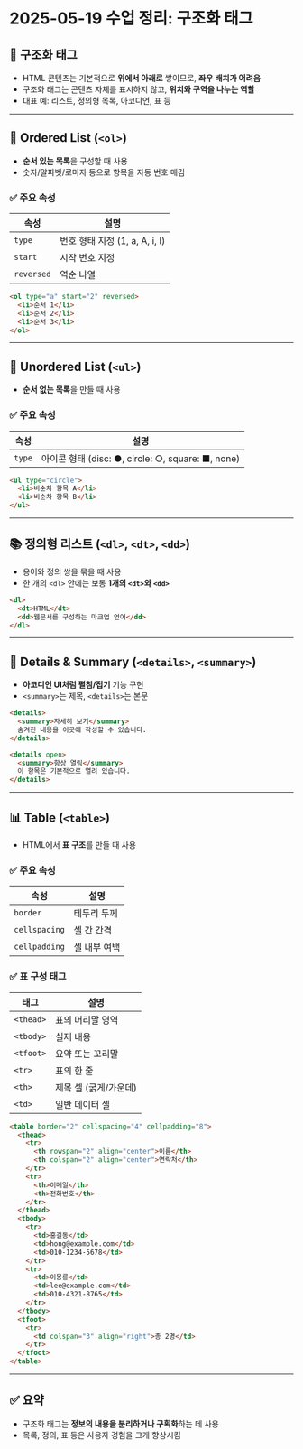 # 2025-05-19 수업 정리: 구조화 태그

## 📌 구조화 태그
- HTML 콘텐츠는 기본적으로 **위에서 아래로** 쌓이므로, **좌우 배치가 어려움**
- 구조화 태그는 콘텐츠 자체를 표시하지 않고, **위치와 구역을 나누는 역할**
- 대표 예: 리스트, 정의형 목록, 아코디언, 표 등

---

## 🔢 Ordered List (`<ol>`)  
- **순서 있는 목록**을 구성할 때 사용  
- 숫자/알파벳/로마자 등으로 항목을 자동 번호 매김  

### ✅ 주요 속성
| 속성 | 설명 |
|------|------|
| `type` | 번호 형태 지정 (1, a, A, i, I) |
| `start` | 시작 번호 지정 |
| `reversed` | 역순 나열 |

```html
<ol type="a" start="2" reversed>
  <li>순서 1</li>
  <li>순서 2</li>
  <li>순서 3</li>
</ol>
```

---

## 🔸 Unordered List (`<ul>`)  
- **순서 없는 목록**을 만들 때 사용

### ✅ 주요 속성
| 속성 | 설명 |
|------|------|
| `type` | 아이콘 형태 (disc: ●, circle: ○, square: ■, none) |

```html
<ul type="circle">
  <li>비순차 항목 A</li>
  <li>비순차 항목 B</li>
</ul>
```

---

## 📚 정의형 리스트 (`<dl>`, `<dt>`, `<dd>`)  
- 용어와 정의 쌍을 묶을 때 사용  
- 한 개의 `<dl>` 안에는 보통 **1개의 `<dt>`와 `<dd>`**

```html
<dl>
  <dt>HTML</dt>
  <dd>웹문서를 구성하는 마크업 언어</dd>
</dl>
```

---

## 🔽 Details & Summary (`<details>`, `<summary>`)  
- **아코디언 UI처럼 펼침/접기** 기능 구현  
- `<summary>`는 제목, `<details>`는 본문  

```html
<details>
  <summary>자세히 보기</summary>
  숨겨진 내용을 이곳에 작성할 수 있습니다.
</details>

<details open>
  <summary>항상 열림</summary>
  이 항목은 기본적으로 열려 있습니다.
</details>
```

---

## 📊 Table (`<table>`)  
- HTML에서 **표 구조**를 만들 때 사용

### ✅ 주요 속성
| 속성 | 설명 |
|------|------|
| `border` | 테두리 두께 |
| `cellspacing` | 셀 간 간격 |
| `cellpadding` | 셀 내부 여백 |

### ✅ 표 구성 태그
| 태그 | 설명 |
|------|------|
| `<thead>` | 표의 머리말 영역 |
| `<tbody>` | 실제 내용 |
| `<tfoot>` | 요약 또는 꼬리말 |
| `<tr>` | 표의 한 줄 |
| `<th>` | 제목 셀 (굵게/가운데) |
| `<td>` | 일반 데이터 셀 |

```html
<table border="2" cellspacing="4" cellpadding="8">
  <thead>
    <tr>
      <th rowspan="2" align="center">이름</th>
      <th colspan="2" align="center">연락처</th>
    </tr>
    <tr>
      <th>이메일</th>
      <th>전화번호</th>
    </tr>
  </thead>
  <tbody>
    <tr>
      <td>홍길동</td>
      <td>hong@example.com</td>
      <td>010-1234-5678</td>
    </tr>
    <tr>
      <td>이몽룡</td>
      <td>lee@example.com</td>
      <td>010-4321-8765</td>
    </tr>
  </tbody>
  <tfoot>
    <tr>
      <td colspan="3" align="right">총 2명</td>
    </tr>
  </tfoot>
</table>
```

---

## ✅ 요약
- 구조화 태그는 **정보의 내용을 분리하거나 구획화**하는 데 사용
- 목록, 정의, 표 등은 사용자 경험을 크게 향상시킴
